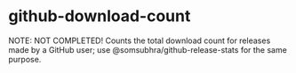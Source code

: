 # github-download-count

NOTE: NOT COMPLETED! Counts the total download count for releases made by a GitHub user; use @somsubhra/github-release-stats for the same purpose.
